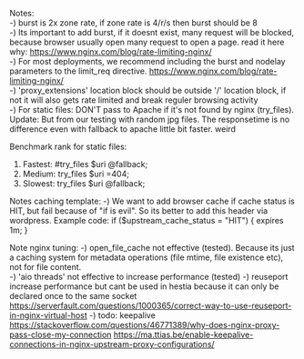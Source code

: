 Notes:<br>
-) burst is 2x zone rate, if zone rate is 4/r/s then burst should be 8<br>
-) Its important to add burst, if it doesnt exist, many request will be blocked, because browser usually open many request to open a page. read it here why: https://www.nginx.com/blog/rate-limiting-nginx/<br>
-) For most deployments, we recommend including the burst and nodelay parameters to the limit_req directive. https://www.nginx.com/blog/rate-limiting-nginx/<br>
-) 'proxy_extensions' location block should be outside '/' location block, if not it will also gets rate limited and break reguler browsing activity<br>
-) For static files: DON'T pass to Apache if it's not found by nginx (try_files). Update: But from our testing with random jpg files. The responsetime is no difference even with fallback to apache little bit faster. weird

Benchmark rank for static files:
1. Fastest: #try_files      $uri @fallback;
2. Medium: try_files      $uri =404;
3. Slowest: try_files      $uri @fallback;

Notes caching template:
-) We want to add browser cache if cache status is HIT, but fail because of "if is evil". So its better to add this header via wordpress. Example code:
if ($upstream_cache_status = "HIT") {
    expires 1m;
} 

Note nginx tuning:
-) open_file_cache not effective (tested). Because its just a caching system for metadata operations (file mtime, file existence etc), not for file content.<br>
-) 'aio threads' not effective to increase performance (tested)
-) reuseport increase performance but cant be used in hestia because it can only be declared once to the same socket https://serverfault.com/questions/1000365/correct-way-to-use-reuseport-in-nginx-virtual-host
-) todo: keepalive 
https://stackoverflow.com/questions/46771389/why-does-nginx-proxy-pass-close-my-connection
https://ma.ttias.be/enable-keepalive-connections-in-nginx-upstream-proxy-configurations/
